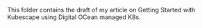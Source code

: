 This folder contains the draft of my article on Getting Started with Kubescape using Digital OCean managed K8s.
